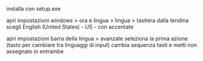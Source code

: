 installa con setup.exe

apri impostazioni windows > ora e lingua > lingua > tastiera
dalla tendina scegli English (United States) - US - con accentate

apri impostazioni barra della lingua > avanzate
seleziona la prima azione (tasto per cambiare tra linguaggi di input)
cambia sequenza tasti e metti non assegnato in entrambe